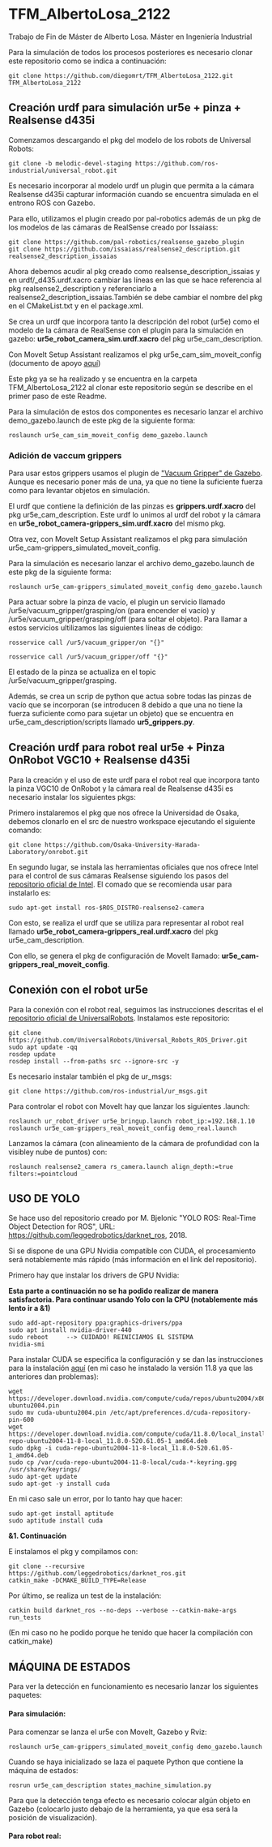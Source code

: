 # TFM_AlbertoLosa_2122
Trabajo de Fin de Máster de Alberto Losa. Máster en Ingeniería Industrial 

Para la simulación de todos los procesos posteriores es necesario clonar este repositorio como se indica a continuación:
```
git clone https://github.com/diegomrt/TFM_AlbertoLosa_2122.git TFM_AlbertoLosa_2122
```

## Creación urdf para simulación ur5e + pinza + Realsense d435i
Comenzamos descargando el pkg del modelo de los robots de Universal Robots:
```
git clone -b melodic-devel-staging https://github.com/ros-industrial/universal_robot.git
```
Es necesario incorporar al modelo urdf un plugin que permita a la cámara Realsense d435i capturar información cuando se encuentra simulada en el entrono ROS con Gazebo.

Para ello, utilizamos el plugin creado por pal-robotics además de un pkg de los modelos de las cámaras de RealSense creado por Issaiass:
```
git clone https://github.com/pal-robotics/realsense_gazebo_plugin
git clone https://github.com/issaiass/realsense2_description.git realsense2_description_issaias
```
Ahora debemos acudir al pkg creado como realsense_description_issaias y en urdf/_d435.urdf.xacro cambiar las líneas en las que se hace referencia al pkg realsense2_description y referenciarlo a realsense2_description_issaias.También se debe cambiar el nombre del pkg en el CMakeList.txt y en el package.xml.

Se crea un urdf que incorpora tanto la descripción del robot (ur5e) como el modelo de la cámara de RealSense con el plugin para la simulación en gazebo: **ur5e_robot_camera_sim.urdf.xacro** del pkg ur5e_cam_description.

Con MoveIt Setup Assistant realizamos el pkg ur5e_cam_sim_moveit_config (documento de apoyo [aquí](https://ros-planning.github.io/moveit_tutorials/doc/setup_assistant/setup_assistant_tutorial.html))

Este pkg ya se ha realizado y se encuentra en la carpeta TFM_AlbertoLosa_2122 al clonar este repositorio según se describe en el primer paso de este Readme.

Para la simulación de estos dos componentes es necesario lanzar el archivo demo_gazebo.launch de este pkg de la siguiente forma:
```
roslaunch ur5e_cam_sim_moveit_config demo_gazebo.launch
```


### Adición de vaccum grippers
Para usar estos grippers usamos el plugin de ["Vacuum Gripper" de Gazebo](https://docs.ros.org/en/noetic/api/gazebo_plugins/html/group__GazeboRosVacuumGripper.html). Aunque es necesario poner más de una, ya que no tiene la suficiente fuerza como para levantar objetos en simulación.

El urdf que contiene la definición de las pinzas es **grippers.urdf.xacro** del pkg ur5e_cam_description. Este urdf lo unimos al urdf del robot y la cámara en **ur5e_robot_camera-grippers_sim.urdf.xacro** del mismo pkg.

Otra vez, con MoveIt Setup Assistant realizamos el pkg para simulación ur5e_cam-grippers_simulated_moveit_config.

Para la simulación es necesario lanzar el archivo demo_gazebo.launch de este pkg de la siguiente forma:
```
roslaunch ur5e_cam-grippers_simulated_moveit_config demo_gazebo.launch
```
Para actuar sobre la pinza de vacío, el plugin un servicio llamado /ur5e/vacuum_gripper/grasping/on (para encender el vacío) y /ur5e/vacuum_gripper/grasping/off (para soltar el objeto). Para llamar a estos servicios ultilizamos las siguientes líneas de código:
```
rosservice call /ur5/vacuum_gripper/on "{}" 

rosservice call /ur5/vacuum_gripper/off "{}" 
```
El estado de la pinza se actualiza en el topic /ur5e/vacuum_gripper/grasping.

Además, se crea un scrip de python que actua sobre todas las pinzas de vacío que se incorporan (se introducen 8 debido a que una no tiene la fuerza suficiente como para sujetar un objeto) que se encuentra en ur5e_cam_description/scripts llamado **ur5_grippers.py**.

## Creación urdf para robot real ur5e + Pinza OnRobot VGC10 + Realsense d435i
Para la creación y el uso de este urdf para el robot real que incorpora tanto la pinza VGC10 de OnRobot y la cámara real de Realsense d435i es necesario instalar los siguientes pkgs:

Primero instalaremos el pkg que nos ofrece la Universidad de Osaka, debemos clonarlo en el src de nuestro workspace ejecutando el siguiente comando:
```
git clone https://github.com/Osaka-University-Harada-Laboratory/onrobot.git
```
En segundo lugar, se instala las herramientas oficiales que nos ofrece Intel para el control de sus cámaras Realsense siguiendo los pasos del [repositorio oficial de Intel](https://github.com/IntelRealSense/realsense-ros/tree/ros1-legacy). El comado que se recomienda usar para instalarlo es:
```
sudo apt-get install ros-$ROS_DISTRO-realsense2-camera
```

Con esto, se realiza el urdf que se utiliza para representar al robot real llamado **ur5e_robot_camera-grippers_real.urdf.xacro** del pkg ur5e_cam_description.

Con ello, se genera el pkg de configuración de MoveIt llamado: **ur5e_cam-grippers_real_moveit_config**.

## Conexión con el robot ur5e
Para la conexión con el robot real, seguimos las instrucciones descritas el el [repositorio oficial de UniversalRobots](https://github.com/UniversalRobots/Universal_Robots_ROS_Driver).
Instalamos este repositorio:
```
git clone https://github.com/UniversalRobots/Universal_Robots_ROS_Driver.git
sudo apt update -qq
rosdep update
rosdep install --from-paths src --ignore-src -y
```

Es necesario instalar también el pkg de ur_msgs:
```
git clone https://github.com/ros-industrial/ur_msgs.git
```

Para controlar el robot con MoveIt hay que lanzar los siguientes .launch:
```
roslaunch ur_robot_driver ur5e_bringup.launch robot_ip:=192.168.1.10
roslaunch ur5e_cam-grippers_real_moveit_config demo_real.launch
```

Lanzamos la cámara (con alineamiento de la cámara de profundidad con la visibley nube de puntos) con:
```
roslaunch realsense2_camera rs_camera.launch align_depth:=true filters:=pointcloud
```

## USO DE YOLO
Se hace uso del repositorio creado por M. Bjelonic "YOLO ROS: Real-Time Object Detection for ROS", URL: https://github.com/leggedrobotics/darknet_ros, 2018.

Si se dispone de una GPU Nvidia compatible con CUDA, el procesamiento será notablemente más rápido (más información en el link del repositorio). 

Primero hay que instalar los drivers de GPU Nvidia:

**Esta parte a continuación no se ha podido realizar de manera satisfactoria. Para continuar usando Yolo con la CPU (notablemente más lento ir a &1)**

```
sudo add-apt-repository ppa:graphics-drivers/ppa
sudo apt install nvidia-driver-440
sudo reboot     --> CUIDADO! REINICIAMOS EL SISTEMA	
nvidia-smi
```

Para instalar CUDA se especifica la configuración y se dan las instrucciones para la instalación [aquí](https://developer.nvidia.com/cuda-toolkit) (en mi caso he instalado la versión 11.8 ya que las anteriores dan problemas):
```
wget https://developer.download.nvidia.com/compute/cuda/repos/ubuntu2004/x86_64/cuda-ubuntu2004.pin
sudo mv cuda-ubuntu2004.pin /etc/apt/preferences.d/cuda-repository-pin-600
wget https://developer.download.nvidia.com/compute/cuda/11.8.0/local_installers/cuda-repo-ubuntu2004-11-8-local_11.8.0-520.61.05-1_amd64.deb
sudo dpkg -i cuda-repo-ubuntu2004-11-8-local_11.8.0-520.61.05-1_amd64.deb
sudo cp /var/cuda-repo-ubuntu2004-11-8-local/cuda-*-keyring.gpg /usr/share/keyrings/
sudo apt-get update
sudo apt-get -y install cuda
```

En mi caso sale un error, por lo tanto hay que hacer:
```
sudo apt-get install aptitude
sudo aptitude install cuda
```
**&1. Continuación**

E instalamos el pkg y compilamos con:
```
git clone --recursive https://github.com/leggedrobotics/darknet_ros.git
catkin_make -DCMAKE_BUILD_TYPE=Release
```

Por último, se realiza un test de la instalación:
```
catkin build darknet_ros --no-deps --verbose --catkin-make-args run_tests
```
(En mi caso no he podido porque he tenido que hacer la compilación con catkin_make)

## MÁQUINA DE ESTADOS
Para ver la detección en funcionamiento es necesario lanzar los siguientes paquetes:

#### Para simulación:
Para comenzar se lanza el ur5e con MoveIt, Gazebo y Rviz:

```
roslaunch ur5e_cam-grippers_simulated_moveit_config demo_gazebo.launch
```

Cuando se haya inicializado se laza el paquete Python que contiene la máquina de estados:
```
rosrun ur5e_cam_description states_machine_simulation.py
```

Para que la detección tenga efecto es necesario colocar algún objeto en Gazebo (colocarlo justo debajo de la herramienta, ya que esa será la posición de visualización).

#### Para robot real: